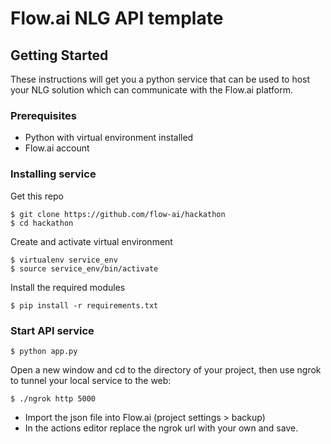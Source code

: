 # Flow.ai NLG API template



## Getting Started

These instructions will get you a python service that can be used to host your NLG solution which can communicate with the Flow.ai platform.

### Prerequisites

* Python with virtual environment installed
* Flow.ai account


### Installing service

Get this repo

```
$ git clone https://github.com/flow-ai/hackathon
$ cd hackathon
```

Create and activate virtual environment

```
$ virtualenv service_env
$ source service_env/bin/activate
```

Install the required modules
```
$ pip install -r requirements.txt
```


### Start API service
```
$ python app.py
```

Open a new window and cd to the directory of your project, then use ngrok to tunnel your local service to the web:

```
$ ./ngrok http 5000
```
* Import the json file into Flow.ai (project settings > backup)
* In the actions editor replace the ngrok url with your own and save.

